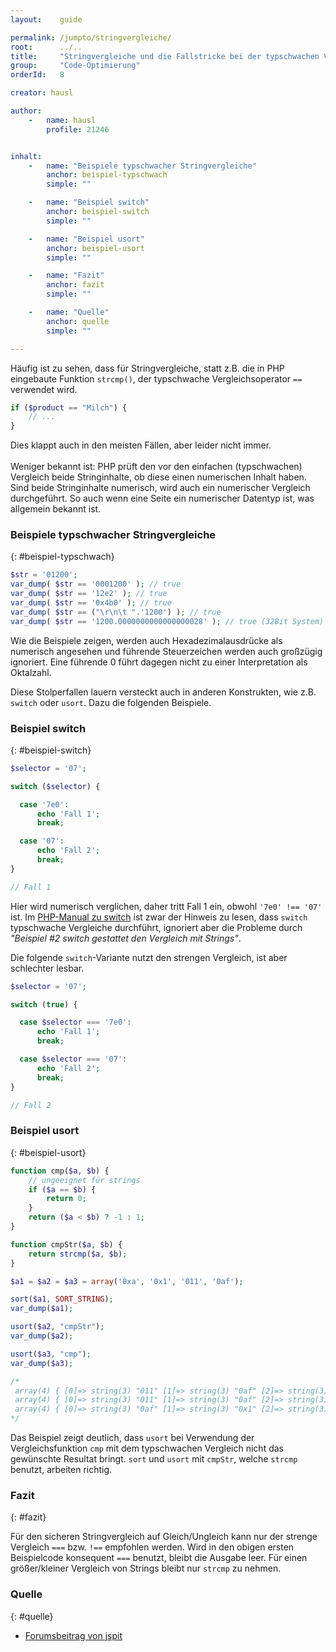 ```yaml
---
layout:    guide

permalink: /jumpto/stringvergleiche/
root:      ../..
title:     "Stringvergleiche und die Fallstricke bei der typschwachen Variante"
group:     "Code-Optimierung"
orderId:   8

creator: hausl

author:
    -   name: hausl
        profile: 21246


inhalt:
    -   name: "Beispiele typschwacher Stringvergleiche"
        anchor: beispiel-typschwach
        simple: ""

    -   name: "Beispiel switch"
        anchor: beispiel-switch
        simple: ""

    -   name: "Beispiel usort"
        anchor: beispiel-usort
        simple: ""

    -   name: "Fazit"
        anchor: fazit
        simple: ""

    -   name: "Quelle"
        anchor: quelle
        simple: ""

---
```


Häufig ist zu sehen, dass für Stringvergleiche, statt z.B. die in PHP eingebaute Funktion `strcmp()`, der typschwache Vergleichsoperator `==` verwendet wird.

~~~php
if ($product == "Milch") {
    // ...
}
~~~

Dies klappt auch in den meisten Fällen, aber leider nicht immer. <br>
<br>
Weniger bekannt ist: PHP prüft den vor den einfachen (typschwachen) Vergleich beide Stringinhalte, ob diese einen numerischen Inhalt haben. Sind beide Stringinhalte numerisch, wird auch ein numerischer Vergleich durchgeführt. So auch wenn eine Seite ein numerischer Datentyp ist, was allgemein bekannt ist.


### Beispiele typschwacher Stringvergleiche
{: #beispiel-typschwach}

~~~php
$str = '01200';
var_dump( $str == '0001200' ); // true
var_dump( $str == '12e2' ); // true
var_dump( $str == '0x4b0' ); // true
var_dump( $str == ("\r\n\t ".'1200') ); // true
var_dump( $str == '1200.0000000000000000028' ); // true (32Bit System)
~~~

Wie die Beispiele zeigen, werden auch Hexadezimalausdrücke als numerisch angesehen und führende Steuerzeichen werden auch großzügig ignoriert. Eine führende 0 führt dagegen nicht zu einer Interpretation als Oktalzahl.

Diese Stolperfallen lauern versteckt auch in anderen Konstrukten, wie z.B. `switch` oder `usort`. Dazu die folgenden Beispiele.


### Beispiel switch
{: #beispiel-switch}

~~~php
$selector = '07';

switch ($selector) {

  case '7e0':
      echo 'Fall 1';
      break;

  case '07':
      echo 'Fall 2';
      break;
}

// Fall 1
~~~

Hier wird numerisch verglichen, daher tritt Fall 1 ein, obwohl `'7e0' !== '07'` ist.
Im [PHP-Manual zu switch](http://php.net/manual/de/control-structures.switch.php) ist zwar der Hinweis zu lesen, dass `switch` typschwache Vergleiche durchführt, ignoriert aber die Probleme durch *"Beispiel #2 switch gestattet den Vergleich mit Strings"*.

Die folgende `switch`-Variante nutzt den strengen Vergleich, ist aber schlechter lesbar.

~~~php
$selector = '07';

switch (true) {

  case $selector === '7e0':
      echo 'Fall 1';
      break;

  case $selector === '07':
      echo 'Fall 2';
      break;
}

// Fall 2
~~~


### Beispiel usort
{: #beispiel-usort}

~~~php
function cmp($a, $b) {
    // ungeeignet für strings
    if ($a == $b) {
        return 0;
    }
    return ($a < $b) ? -1 : 1;
}

function cmpStr($a, $b) {
    return strcmp($a, $b);
}

$a1 = $a2 = $a3 = array('0xa', '0x1', '011', '0af');

sort($a1, SORT_STRING);
var_dump($a1);

usort($a2, "cmpStr");
var_dump($a2);

usort($a3, "cmp");
var_dump($a3);

/*
 array(4) { [0]=> string(3) "011" [1]=> string(3) "0af" [2]=> string(3) "0x1" [3]=> string(3) "0xa" }
 array(4) { [0]=> string(3) "011" [1]=> string(3) "0af" [2]=> string(3) "0x1" [3]=> string(3) "0xa" }
 array(4) { [0]=> string(3) "0af" [1]=> string(3) "0x1" [2]=> string(3) "0xa" [3]=> string(3) "011" }
*/
~~~

Das Beispiel zeigt deutlich, dass `usort` bei Verwendung der Vergleichsfunktion `cmp` mit dem typschwachen Vergleich nicht das gewünschte Resultat bringt. `sort` und `usort` mit `cmpStr`, welche `strcmp` benutzt, arbeiten richtig.


### Fazit
{: #fazit}

Für den sicheren Stringvergleich auf Gleich/Ungleich kann nur der strenge Vergleich `===` bzw. `!==` empfohlen werden.
Wird in den obigen ersten Beispielcode konsequent `===` benutzt, bleibt die Ausgabe leer. Für einen größer/kleiner Vergleich von Strings bleibt nur `strcmp` zu nehmen.


### Quelle
{: #quelle}

* [Forumsbeitrag von jspit](http://www.php.de/php-einsteiger/95512-fallstricke-bei-typeschwachen-stringvergleichen.html)
